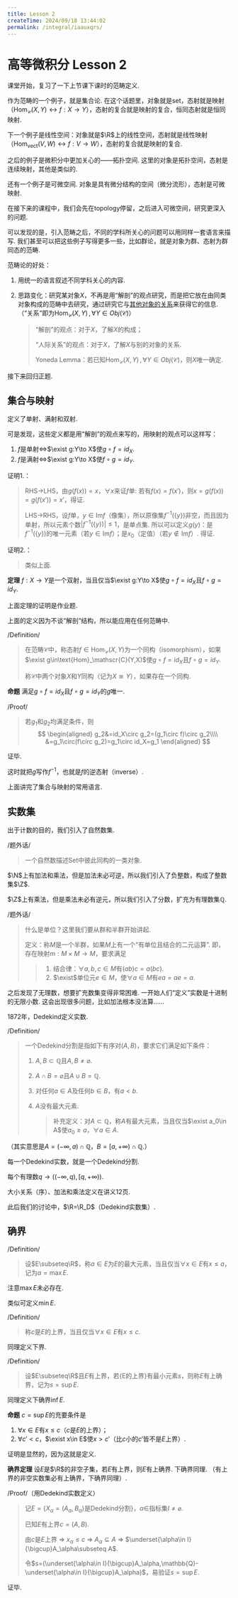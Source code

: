 ```yaml
---
title: Lesson 2
createTime: 2024/09/18 13:44:02
permalink: /integral/iaauxqrs/
---
```

# 高等微积分 Lesson 2

课堂开始，复习了一下上节课下课时的范畴定义.

作为范畴的一个例子，就是集合论. 在这个话题里，对象就是set，态射就是映射（$\text{Hom}_\mathscr{C}(X,Y)\leftrightarrow f:X\to Y$），态射的复合就是映射的复合，恒同态射就是恒同映射.

下一个例子是线性空间：对象就是$\R$上的线性空间，态射就是线性映射（$\text{Hom}_{\text{vect}}(V,W)\leftrightarrow f:V\to W$），态射的复合就是映射的复合.

之后的例子是微积分中更加关心的——拓扑空间. 这里的对象是拓扑空间，态射是连续映射，其他是类似的.

还有一个例子是可微空间. 对象是具有微分结构的空间（微分流形），态射是可微映射.

在接下来的课程中，我们会先在topology停留，之后进入可微空间，研究更深入的问题.

可以发现的是，引入范畴之后，不同的学科所关心的问题可以用同样一套语言来描写. 我们甚至可以把这些例子写得更多一些，比如群论，就是对象为群、态射为群同态的范畴.

范畴论的好处：

1. 用统一的语言叙述不同学科关心的内容.

2. 思路变化：研究某对象$X$，不再是用“解剖”的观点研究，而是把它放在由同类对象构成的范畴中去研究，通过研究它与<u>其他对象的关系</u>来获得它的信息. （“关系”即为$\text{Hom}_\mathscr{C}(X,Y)\,,\forall Y\in Obj(\mathscr{C})$）

   > “解剖”的观点：对于$X$，了解$X$的构成；
   >
   > “人际关系”的观点：对于$X$，了解$X$与别的对象的关系.
   >
   > Yoneda Lemma：若已知$\text{Hom}_\mathscr{C}(X,Y)\,,\forall Y\in Obj(\mathscr{C})$，则$X$唯一确定.

接下来回归正题.

## 集合与映射

定义了单射、满射和双射.

可是发现，这些定义都是用“解剖”的观点来写的，用映射的观点可以这样写：

1. $f$是单射$\Longleftrightarrow$$\exist g:Y\to X$使$g\circ f=id_X$.
2. $f$是满射$\Longleftrightarrow$$\exist g:Y\to X$使$f\circ g=id_Y$.

证明1.：

> RHS$\to$LHS，由$g(f(x))=x$，$\forall x$来证$f$单: 若有$f(x)=f(x')$，则$x=g(f(x))=g(f(x'))=x'$，得证.
>
> LHS$\to$RHS，设$f$单，$y\in\text{Im}f$（像集），所以原像集$f^{-1}(\{y\})$非空，而且因为单射，所以元素个数$|f^{-1}(\{y\})|\leq1$，是单点集. 所以可以定义$g(y)$：是$f^{-1}(\{y\})$的唯一元素（若$y\in\text{Im}f$）；是$x_0$（定值）（若$y\notin\text{Im}f$）. 得证.

证明2.：

> 类似上面.

**定理**	$f:X\to Y$是一个双射，当且仅当$\exist g:Y\to X$使$g\circ f=id_X$且$f\circ g=id_Y$.

上面定理的证明是作业题.

上面的定义因为不谈“解剖”结构，所以能应用在任何范畴中.

/Definition/

> 在范畴$\mathscr{C}$中，称态射$f\in\text{Hom}_\mathscr{C}(X,Y)$为一个同构（isomorphism），如果$\exist g\in\text{Hom}_\mathscr{C}(Y,X)$使$g\circ f=id_X$且$f\circ g=id_Y$.
>
> 称$\mathscr{C}$中两个对象$X$和$Y$同构（记为$X\cong Y$），如果存在一个同构.

**命题**	满足$g\circ f=id_X$且$f\circ g=id_Y$的$g$唯一.

/Proof/

> 若$g_1$和$g_2$均满足条件，则
> $$
> \begin{aligned}
> g_2&=id_X\circ g_2=(g_1\circ f)\circ g_2\\\\
> &=g_1\circ(f\circ g_2)=g_1\circ id_X=g_1
> \end{aligned}
> $$

证毕.

这时就把$g$写作$f^{-1}$，也就是$f$的逆态射（inverse）.

上面讲完了集合与映射的常用语言.

## 实数集

出于计数的目的，我们引入了自然数集.

/题外话/

> 一个自然数描述Set中彼此同构的一类对象.

$\N$上有加法和乘法，但是加法未必可逆，所以我们引入了负整数，构成了整数集$\Z$.

$\Z$上有乘法，但是乘法未必有逆元，所以我们引入了分数，扩充为有理数集$\mathbb{Q}$.

/题外话/

> 什么是单位？这里我们要从群和半群开始讲起.
>
> 定义：称$M$是一个半群，如果$M$上有一个“有单位且结合的二元运算”. 即，存在映射$m:M\times M\to M$，要求满足
>
> > 1. 结合律：$\forall a,b,c\in M$有$(ab)c=a(bc)$.
> > 2. $\exist$单位元$e\in M$，使$\forall a\in M$有$ea=ae=a$.

之后发现了无理数，想要扩充数集变得非常困难. 一开始人们“定义”实数是十进制的无限小数. 这会出现很多问题，比如加法根本没法算……

1872年，Dedekind定义实数.

/Definition/

> 一个Dedekind分割是指如下有序对$(A,B)$，要求它们满足如下条件：
>
> 1. $A,B\subset\mathbb{Q}$且$A,B\neq\varnothing$.
>
> 2. $A\cap B=\varnothing$且$A\cup B=\mathbb{Q}$.
>
> 3. 对任何$a\in A$及任何$b\in B$，有$a<b$.
>
> 4. $A$没有最大元素.
>
>    > 补充定义：对$A\subset\mathbb{Q}$，称$A$有最大元素，当且仅当$\exist a_0\in A$使$a_0\geq a$，$\forall a\in A$.

（其实意思是$A=(-\infty,a)\cap\mathbb{Q}$，$B=[a,+\infty)\cap\mathbb{Q}$.）

每一个Dedekind实数，就是一个Dedekind分割.

每个有理数$q\longrightarrow((-\infty,q),[q,+\infty))$.

大小关系（序）、加法和乘法定义在讲义12页.

此后我们的讨论中，$\R=\R_D$（Dedekind实数集）.

## 确界

/Definition/

> 设$E\subseteq\R$，称$a\in E$为$E$的最大元素，当且仅当$\forall x\in E$有$x\leq a$，记为$a=\max E$.

注意$\max E$未必存在.

类似可定义$\min E$.

/Definition/

> 称$c$是$E$的上界，当且仅当$\forall x\in E$有$x\leq c$.

同理定义下界.

/Definition/

> 设$E\subseteq\R$且$E$有上界，若$\{$E的上界$\}$有最小元素$s$，则称$E$有上确界，记为$s=\sup E$.

同理定义下确界$\inf E$.

**命题**	$c=\sup E$的充要条件是

1. $\forall x\in E$有$x\leq c$（$c$是$E$的上界）；
2. $\forall c'<c$，$\exist x\in E$使$x>c'$（比$c$小的$c'$皆不是$E$上界）.

证明是显然的，因为这就是定义.

**确界定理**	设$E$是$\R$的非空子集，若$E$有上界，则$E$有上确界. 下确界同理. （有上界的非空实数集必有上确界，下确界同理）.

/Proof/（用Dedekind实数定义）

> 记$E=\{X_\alpha=(A_\alpha,B_\alpha)$是Dedekind分割$\}$，$\alpha\in$指标集$I\neq\varnothing$.
>
> 已知$E$有上界$c=(A,B)$.
>
> 由$c$是$E$上界 $\Longrightarrow$ $x_\alpha\leq c$ $\Longrightarrow$ $A_\alpha\subseteq A$ $\Longrightarrow$ $\underset{\alpha\in I}{\bigcup}A_\alpha\subseteq A$.
>
> 令$s=(\underset{\alpha\in I}{\bigcup}A_\alpha,\mathbb{Q}-\underset{\alpha\in I}{\bigcup}A_\alpha)$，易验证$s=\sup E$.

证毕.